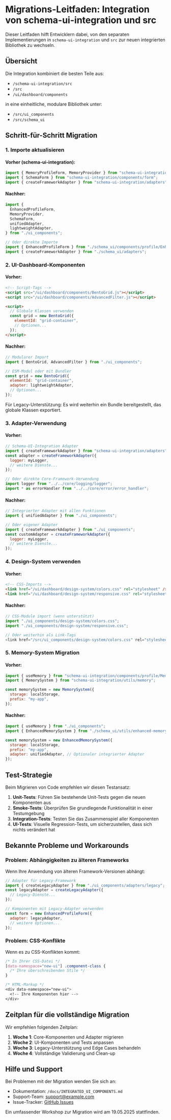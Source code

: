 # Migrations-Leitfaden: Integration von schema-ui-integration und src

Dieser Leitfaden hilft Entwicklern dabei, von den separaten Implementierungen in `schema-ui-integration` und `src` zur neuen integrierten Bibliothek zu wechseln.

## Übersicht

Die Integration kombiniert die besten Teile aus:

- `/schema-ui-integration/src`
- `/src`
- `/ui/dashboard/components`

in eine einheitliche, modulare Bibliothek unter:

- `/src/ui_components`
- `/src/schema_ui`

## Schritt-für-Schritt Migration

### 1. Importe aktualisieren

#### Vorher (schema-ui-integration):

```javascript
import { MemoryProfileForm, MemoryProvider } from "schema-ui-integration";
import { SchemaForm } from "schema-ui-integration/components/form";
import { createFrameworkAdapter } from "schema-ui-integration/adapters";
```

#### Nachher:

```javascript
import {
  EnhancedProfileForm,
  MemoryProvider,
  SchemaForm,
  unifiedAdapter,
  lightweightAdapter,
} from "./ui_components";

// Oder direkte Importe
import { EnhancedProfileForm } from "./schema_ui/components/profile/EnhancedProfileForm";
import { createFrameworkAdapter } from "./schema_ui/adapters";
```

### 2. UI-Dashboard-Komponenten

#### Vorher:

```html
<!-- Script-Tags -->
<script src="/ui/dashboard/components/BentoGrid.js"></script>
<script src="/ui/dashboard/components/AdvancedFilter.js"></script>

<script>
  // Globale Klassen verwenden
  const grid = new BentoGrid({
    elementId: "grid-container",
    // Optionen...
  });
</script>
```

#### Nachher:

```javascript
// Modularer Import
import { BentoGrid, AdvancedFilter } from "./ui_components";

// ESM-Modul oder mit Bundler
const grid = new BentoGrid({
  elementId: "grid-container",
  adapter: lightweightAdapter,
  // Optionen...
});
```

Für Legacy-Unterstützung: Es wird weiterhin ein Bundle bereitgestellt, das globale Klassen exportiert.

### 3. Adapter-Verwendung

#### Vorher:

```javascript
// Schema-UI-Integration Adapter
import { createFrameworkAdapter } from "schema-ui-integration/adapters";
const adapter = createFrameworkAdapter({
  logger: myLogger,
  // weitere Dienste...
});

// Oder direkte Core-Framework-Verwendung
import logger from "../../core/logging/logger";
import * as errorHandler from "../../core/error/error_handler";
```

#### Nachher:

```javascript
// Integrierter Adapter mit allen Funktionen
import { unifiedAdapter } from "./ui_components";

// Oder eigener Adapter
import { createFrameworkAdapter } from "./ui_components";
const customAdapter = createFrameworkAdapter({
  logger: myLogger,
  // weitere Dienste...
});
```

### 4. Design-System verwenden

#### Vorher:

```html
<!-- CSS-Imports -->
<link href="/ui/dashboard/design-system/colors.css" rel="stylesheet" />
<link href="/ui/dashboard/design-system/responsive.css" rel="stylesheet" />
```

#### Nachher:

```javascript
// CSS-Module import (wenn unterstützt)
import "./ui_components/design-system/colors.css";
import "./ui_components/design-system/responsive.css";

// Oder weiterhin als Link-Tags
<link href="/src/ui_components/design-system/colors.css" rel="stylesheet" />;
```

### 5. Memory-System Migration

#### Vorher:

```javascript
import { useMemory } from "schema-ui-integration/components/profile/MemoryProvider";
import { MemorySystem } from "schema-ui-integration/utils/memory";

const memorySystem = new MemorySystem({
  storage: localStorage,
  prefix: "my-app",
});
```

#### Nachher:

```javascript
import { useMemory } from "./ui_components";
import { EnhancedMemorySystem } from "./schema_ui/utils/enhanced-memory";

const memorySystem = new EnhancedMemorySystem({
  storage: localStorage,
  prefix: "my-app",
  adapter: unifiedAdapter, // Optionaler integrierter Adapter
});
```

## Test-Strategie

Beim Migrieren von Code empfehlen wir diesen Testansatz:

1. **Unit-Tests**: Führen Sie bestehende Unit-Tests gegen die neuen Komponenten aus
2. **Smoke-Tests**: Überprüfen Sie grundlegende Funktionalität in einer Testumgebung
3. **Integration-Tests**: Testen Sie das Zusammenspiel aller Komponenten
4. **UI-Tests**: Visuelle Regression-Tests, um sicherzustellen, dass sich nichts verändert hat

## Bekannte Probleme und Workarounds

### Problem: Abhängigkeiten zu älteren Frameworks

Wenn Ihre Anwendung von älteren Framework-Versionen abhängt:

```javascript
// Adapter für Legacy-Framework
import { createLegacyAdapter } from "./ui_components/adapters/legacy";
const legacyAdapter = createLegacyAdapter({
  // Legacy-Dienste...
});

// Komponenten mit Legacy-Adapter verwenden
const form = new EnhancedProfileForm({
  adapter: legacyAdapter,
  // weitere Optionen...
});
```

### Problem: CSS-Konflikte

Wenn es zu CSS-Konflikten kommt:

```css
/* In Ihrer CSS-Datei */
[data-namespace="new-ui"] .component-class {
  /* Ihre überschreibenden Stile */
}

/* HTML-Markup */
<div data-namespace="new-ui">
  <!-- Ihre Komponenten hier -->
</div>
```

## Zeitplan für die vollständige Migration

Wir empfehlen folgenden Zeitplan:

1. **Woche 1**: Core-Komponenten und Adapter migrieren
2. **Woche 2**: UI-Komponenten und Tests anpassen
3. **Woche 3**: Legacy-Unterstützung und Edge Cases behandeln
4. **Woche 4**: Vollständige Validierung und Clean-up

## Hilfe und Support

Bei Problemen mit der Migration wenden Sie sich an:

- Dokumentation: `/docs/INTEGRATED_UI_COMPONENTS.md`
- Support-Team: support@example.com
- Issue-Tracker: [GitHub Issues](https://github.com/example/project/issues)

Ein umfassender Workshop zur Migration wird am 19.05.2025 stattfinden.
